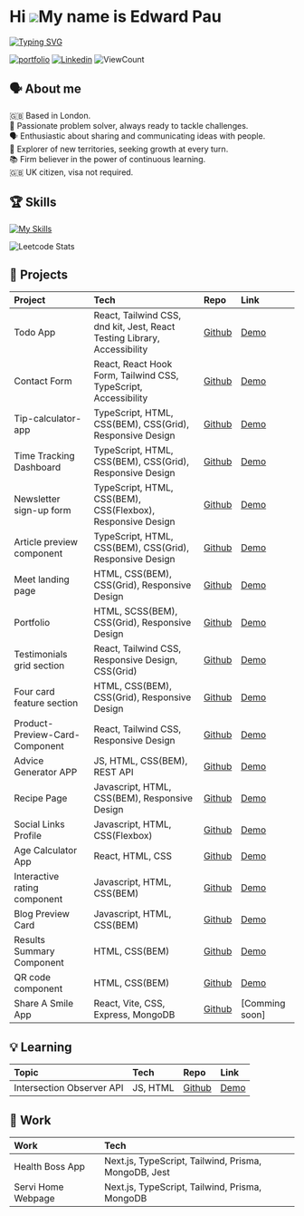 # Hi ![](https://user-images.githubusercontent.com/18350557/176309783-0785949b-9127-417c-8b55-ab5a4333674e.gif)My name is Edward Pau
[![Typing SVG](https://readme-typing-svg.herokuapp.com?font=Open+Sans&weight=700&size=24&pause=1000&color=006AFF&random=false&width=435&lines=Front+End+Developer)](https://git.io/typing-svg)

[![portfolio](https://img.shields.io/badge/%3E__%20My%20Portfolio-%239FC131?style=for-the-badge)](https://edpau.me/)
[![Linkedin](https://img.shields.io/badge/LinkedIn-0077B5?style=for-the-badge&logo=linkedin&logoColor=white)](https://www.linkedin.com/in/edwardpau/)
![ViewCount](https://komarev.com/ghpvc/?username=edpau&style=for-the-badge&color=lightgrey)


## 🗣️ About me
🇬🇧 Based in London.<br>
🔧 Passionate problem solver, always ready to tackle challenges.<br>
🗣️ Enthusiastic about sharing and communicating ideas with people.<br>
🧭 Explorer of new territories, seeking growth at every turn.<br>
📚 Firm believer in the power of continuous learning.<br>
🇬🇧 UK citizen, visa not required.

## 🏆 Skills
[![My Skills](https://skillicons.dev/icons?i=js,ts,html,css,tailwind,react,nextjs,vercel,angular,redux,nodejs,express,jest,jquery,prisma,mongodb,postgres,postman,docker,figma,git&perline=11)](https://skillicons.dev)

![Leetcode Stats](https://leetcard.jacoblin.cool/edpau116)

## 🔮 Projects

  
|Project                 | Tech                                             | Repo                                                                    | Link                                                              |
|:-----------------------|:-------------------------------------------------|:------------------------------------------------------------------------|:------------------------------------------------------------------|
| Todo App                | React, Tailwind CSS, dnd kit, Jest, React Testing Library, Accessibility | [Github](https://github.com/edpau/fm_todo-app)  | [Demo](https://fm-todo-app-six.vercel.app)                       |
| Contact Form            | React, React Hook Form, Tailwind CSS, TypeScript, Accessibility | [Github](https://github.com/edpau/fm_contact-form)       |  [Demo](https://edpau.github.io/fm_contact-form/)                |
| Tip-calculator-app      | TypeScript, HTML, CSS(BEM), CSS(Grid), Responsive Design | [Github](https://github.com/edpau/fm_tip-calculator-app)        |  [Demo](https://edpau.github.io/fm_tip-calculator-app/)          |
| Time Tracking Dashboard | TypeScript, HTML, CSS(BEM), CSS(Grid), Responsive Design| [Github](https://github.com/edpau/fm-time-tracking-dashboard)    |  [Demo](https://edpau.github.io/fm-time-tracking-dashboard/)     |
| Newsletter sign-up form | TypeScript, HTML, CSS(BEM), CSS(Flexbox), Responsive Design| [Github](https://github.com/edpau/fm_newsletter-sign-up)     |  [Demo](https://edpau.github.io/fm_newsletter-sign-up/)           |
| Article preview component| TypeScript, HTML, CSS(BEM), CSS(Grid), Responsive Design | [Github](https://github.com/edpau/fm_article-preview-component) | [Demo](https://edpau.github.io/fm_article-preview-component/)   |
| Meet landing page      | HTML, CSS(BEM), CSS(Grid), Responsive Design    | [Github](https://github.com/edpau/fm_meet_landing_page)                  | [Demo](https://edpau.github.io/fm_meet_landing_page/)             |  
| Portfolio               | HTML, SCSS(BEM), CSS(Grid), Responsive Design |  [Github](https://github.com/edpau/_no_portfolio)                         | [Demo](https://edpau.github.io/_no_portfolio/)                    |
| Testimonials grid section| React, Tailwind CSS, Responsive Design, CSS(Grid) | [Github](https://github.com/edpau/fm_testimonials_grid_section)       | [Demo](https://edpau.github.io/fm_testimonials_grid_section/)    |
| Four card feature section| HTML, CSS(BEM), CSS(Grid), Responsive Design   | [Github](https://github.com/edpau/fm_four-card-feature-section)         | [Demo](https://edpau.github.io/fm_four-card-feature-section/)     |
| Product-Preview-Card-Component| React, Tailwind CSS, Responsive Design    | [Github](https://github.com/edpau/fm_product_preview_card_component)    | [Demo](https://edpau.github.io/fm_product_preview_card_component/)|
| Advice Generator APP   | JS, HTML, CSS(BEM), REST API                     | [Github](https://github.com/edpau/fm_advise_generator_app)              | [Demo](https://edpau.github.io/fm_advise_generator_app/)          |
| Recipe Page            |  Javascript, HTML, CSS(BEM), Responsive Design   | [Github](https://github.com/edpau/fm_recipe-page)                       | [Demo](https://edpau.github.io/fm_recipe-page/)                   |
| Social Links Profile   | Javascript, HTML, CSS(Flexbox)                   | [Github](https://github.com/edpau/fm_social_links_profile_main)         | [Demo](https://edpau.github.io/fm_social_links_profile_main/)     |
| Age Calculator App     |  React, HTML, CSS                                | [Github](https://github.com/edpau/FM_age_calculator_app_react)          | [Demo](https://edpau.github.io/FM_age_calculator_app_react/)      | 
| Interactive rating component    |  Javascript, HTML, CSS(BEM)             | [Github](https://github.com/edpau/fm_interactive_rating_componentt_main) | [Demo](https://edpau.github.io/fm_interactive_rating_componentt_main/)       |
| Blog Preview Card      |  Javascript, HTML, CSS(BEM)                      | [Github](https://github.com/edpau/FM_Blog_preview_card)                | [Demo](https://edpau.github.io/FM_Blog_preview_card/)              |
| Results Summary Component|  HTML, CSS(BEM)                                | [Github](https://github.com/edpau/FM_Results_summary_component)         | [Demo](https://edpau.github.io/FM_Results_summary_component/)     |
| QR code component      | HTML, CSS(BEM)                                   | [Github](https://github.com/edpau/fm_qr-code-component)                 |  [Demo](https://edpau.github.io/fm_qr-code-component/)            | 
| Share A Smile App      | React, Vite, CSS, Express, MongoDB               | [Github](https://github.com/edpau/ShareASmile)                          | [Comming soon]


## 💡 Learning
|Topic                | Tech                                             | Repo                                                                    | Link                                                              |
|:-----------------------|:-------------------------------------------------|:------------------------------------------------------------------------|:------------------------------------------------------------------|
|Intersection Observer API| JS, HTML                                     | [Github](https://github.com/edpau/learning_intersection-observer-api)      | [Demo](https://edpau.github.io/learning_intersection-observer-api/) |


## 🎯 Work

  
|Work                    | Tech                                                     |
|:-----------------------|:---------------------------------------------------------|
| Health Boss App        |  Next.js, TypeScript, Tailwind, Prisma, MongoDB, Jest    |                                                                                             
| Servi Home Webpage     |  Next.js, TypeScript, Tailwind, Prisma, MongoDB          |                                                                          


